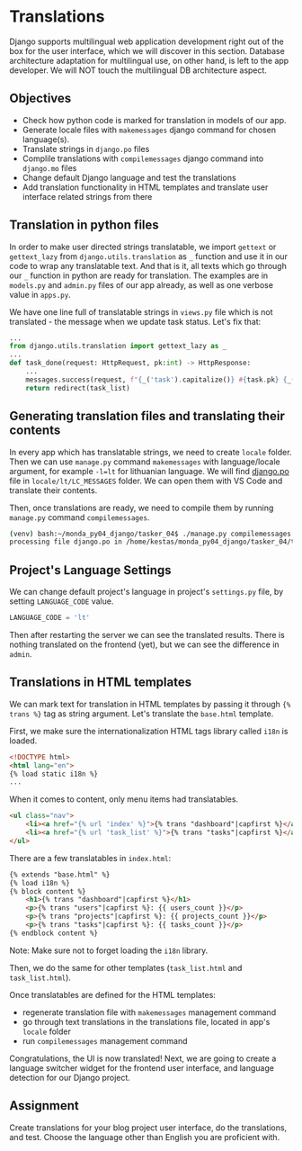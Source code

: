 # Translations

Django supports multilingual web application development right out of the box for the user interface, which we will discover in this section. Database architecture adaptation for multilingual use, on other hand, is left to the app developer. We will NOT touch the multilingual DB architecture aspect.

## Objectives

* Check how python code is marked for translation in models of our app.
* Generate locale files with `makemessages` django command for chosen language(s).
* Translate strings in `django.po` files
* Complile translations with `compilemessages` django command into `django.mo` files
* Change default Django language and test the translations
* Add translation functionality in HTML templates and translate user interface related strings from there

## Translation in python files

In order to make user directed strings translatable, we import `gettext` or `gettext_lazy` from `django.utils.translation` as `_` function and use it in our code to wrap any translatable text. And that is it, all texts which go through our `_` function in python are ready for translation. The examples are in `models.py` and `admin.py` files of our app already, as well as one verbose value in `apps.py`.

We have one line full of translatable strings in `views.py` file which is not translated - the message when we update task status. Let's fix that:

```Python
...
from django.utils.translation import gettext_lazy as _
...
def task_done(request: HttpRequest, pk:int) -> HttpResponse:
    ...
    messages.success(request, f"{_('task').capitalize()} #{task.pk} {_('marked as')} {_('done') if task.is_done else _('undone')}.")
    return redirect(task_list)
```

## Generating translation files and translating their contents

In every app which has translatable strings, we need to create `locale` folder. Then we can use `manage.py` command `makemessages` with language/locale argument, for example `-l=lt` for lithuanian language. We will find [django.po](../tasker_04/tasks/locale/lt/LC_MESSAGES/django.po) file in `locale/lt/LC_MESSAGES` folder. We can open them with VS Code and translate their contents.

Then, once translations are ready, we need to compile them by running `manage.py` command `compilemessages`.

```bash
(venv) bash:~/monda_py04_django/tasker_04$ ./manage.py compilemessages
processing file django.po in /home/kestas/monda_py04_django/tasker_04/tasks/locale/lt/LC_MESSAGES
```

## Project's Language Settings

We can change default project's language in project's `settings.py` file, by setting `LANGUAGE_CODE` value.

```Python
LANGUAGE_CODE = 'lt'
```

Then after restarting the server we can see the translated results. There is nothing translated on the frontend (yet), but we can see the difference in `admin`.

## Translations in HTML templates

We can mark text for translation in HTML templates by passing it through `{% trans %}` tag as string argument. Let's translate the `base.html` template.

First, we make sure the internationalization HTML tags library called `i18n` is loaded.

```HTML
<!DOCTYPE html>
<html lang="en">
{% load static i18n %}
...
```

When it comes to content, only menu items had translatables.

```HTML
<ul class="nav">
    <li><a href="{% url 'index' %}">{% trans "dashboard"|capfirst %}</a></li>
    <li><a href="{% url 'task_list' %}">{% trans "tasks"|capfirst %}</a></li>
</ul>
```

There are a few translatables in `index.html`:

```HTML
{% extends "base.html" %}
{% load i18n %}
{% block content %}
    <h1>{% trans "dashboard"|capfirst %}</h1>
    <p>{% trans "users"|capfirst %}: {{ users_count }}</p>
    <p>{% trans "projects"|capfirst %}: {{ projects_count }}</p>
    <p>{% trans "tasks"|capfirst %}: {{ tasks_count }}</p>
{% endblock content %}
```

Note: Make sure not to forget loading the `i18n` library.

Then, we do the same for other templates (`task_list.html` and `task_list.html`).

Once translatables are defined for the HTML templates:

* regenerate translation file with `makemessages` management command
* go through text translations in the translations file, located in app's `locale` folder
* run `compilemessages` management command

Congratulations, the UI is now translated! Next, we are going to create a language switcher widget for the frontend user interface, and language detection for our Django project.

## Assignment

Create translations for your blog project user interface, do the translations, and test. Choose the language other than English you are proficient with.

